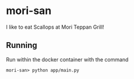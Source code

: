 # mori-san
I like to eat Scallops at Mori Teppan Grill!

## Running

Run within the docker container with the command

```
mori-san> python app/main.py 
```
